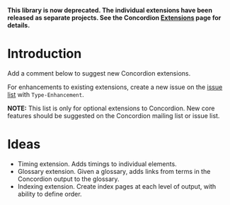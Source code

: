 **This library is now deprecated. The individual extensions have been released as separate projects. See the Concordion [Extensions](http://www.concordion.org/Extensions.html) page for details.**


# Introduction #

Add a comment below to suggest new Concordion extensions.

For enhancements to existing extensions, create a new issue on the [issue list](http://code.google.com/p/concordion-extensions/issues/list) with `Type-Enhancement`.

**NOTE:** This list is only for optional extensions to Concordion.  New core features should be suggested on the Concordion mailing list or issue list.

# Ideas #
  * Timing extension.  Adds timings to individual elements.
  * Glossary extension.  Given a glossary, adds links from terms in the Concordion output to the glossary.
  * Indexing extension.  Create index pages at each level of output, with ability to define order.